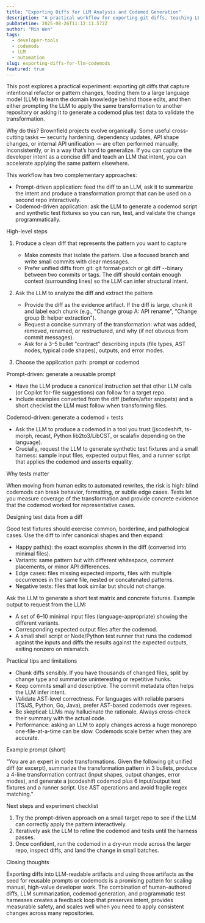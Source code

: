 ```yaml
---
title: "Exporting Diffs for LLM Analysis and Codemod Generation"
description: "A practical workflow for exporting git diffs, teaching LLMs the refactor patterns, and generating codemods with test data to apply across repositories."
pubDatetime: 2025-08-26T11:12:11.572Z
author: "Min Wen"
tags:
  - developer-tools
  - codemods
  - lLM
  - automation
slug: exporting-diffs-for-llm-codemods
featured: true
---
```


This post explores a practical experiment: exporting git diffs that capture intentional refactor or pattern changes, feeding them to a large language model (LLM) to learn the domain knowledge behind those edits, and then either prompting the LLM to apply the same transformation to another repository or asking it to generate a codemod plus test data to validate the transformation.

Why do this? Brownfield projects evolve organically. Some useful cross-cutting tasks — security hardening, dependency updates, API shape changes, or internal API unification — are often performed manually, inconsistently, or in a way that’s hard to generalize. If you can capture the developer intent as a concise diff and teach an LLM that intent, you can accelerate applying the same pattern elsewhere.

This workflow has two complementary approaches:

- Prompt-driven application: feed the diff to an LLM, ask it to summarize the intent and produce a transformation prompt that can be used on a second repo interactively.
- Codemod-driven application: ask the LLM to generate a codemod script and synthetic test fixtures so you can run, test, and validate the change programmatically.

High-level steps

1. Produce a clean diff that represents the pattern you want to capture
   - Make commits that isolate the pattern. Use a focused branch and write small commits with clear messages.
   - Prefer unified diffs from git: git format-patch or git diff --binary between two commits or tags. The diff should contain enough context (surrounding lines) so the LLM can infer structural intent.

2. Ask the LLM to analyze the diff and extract the pattern
   - Provide the diff as the evidence artifact. If the diff is large, chunk it and label each chunk (e.g., "Change group A: API rename", "Change group B: helper extraction").
   - Request a concise summary of the transformation: what was added, removed, renamed, or restructured, and why (if not obvious from commit messages).
   - Ask for a 3–5 bullet "contract" describing inputs (file types, AST nodes, typical code shapes), outputs, and error modes.

3. Choose the application path: prompt or codemod

Prompt-driven: generate a reusable prompt

- Have the LLM produce a canonical instruction set that other LLM calls (or Copilot for-file suggestions) can follow for a target repo.
- Include examples converted from the diff (before/after snippets) and a short checklist the LLM must follow when transforming files.

Codemod-driven: generate a codemod + tests

- Ask the LLM to produce a codemod in a tool you trust (jscodeshift, ts-morph, recast, Python lib2to3/LibCST, or scalafix depending on the language).
- Crucially, request the LLM to generate synthetic test fixtures and a small harness: sample input files, expected output files, and a runner script that applies the codemod and asserts equality.

Why tests matter

When moving from human edits to automated rewrites, the risk is high: blind codemods can break behavior, formatting, or subtle edge cases. Tests let you measure coverage of the transformation and provide concrete evidence that the codemod worked for representative cases.

Designing test data from a diff

Good test fixtures should exercise common, borderline, and pathological cases. Use the diff to infer canonical shapes and then expand:

- Happy path(s): the exact examples shown in the diff (converted into minimal files).
- Variants: same pattern but with different whitespace, comment placements, or minor API differences.
- Edge cases: files missing expected imports, files with multiple occurrences in the same file, nested or concatenated patterns.
- Negative tests: files that look similar but should not change.

Ask the LLM to generate a short test matrix and concrete fixtures. Example output to request from the LLM:

- A set of 6–10 minimal input files (language-appropriate) showing the different variants.
- Corresponding expected output files after the codemod.
- A small shell script or Node/Python test runner that runs the codemod against the inputs and diffs the results against the expected outputs, exiting nonzero on mismatch.

Practical tips and limitations

- Chunk diffs sensibly. If you have thousands of changed files, split by change type and summarize uninteresting or repetitive hunks.
- Keep commits small and descriptive. The commit metadata often helps the LLM infer intent.
- Validate AST-level correctness. For languages with reliable parsers (TS/JS, Python, Go, Java), prefer AST-based codemods over regexes.
- Be skeptical: LLMs may hallucinate the rationale. Always cross-check their summary with the actual code.
- Performance: asking an LLM to apply changes across a huge monorepo one-file-at-a-time can be slow. Codemods scale better when they are accurate.

Example prompt (short)

"You are an expert in code transformations. Given the following git unified diff (or excerpt), summarize the transformation pattern in 3 bullets, produce a 4-line transformation contract (input shapes, output changes, error modes), and generate a jscodeshift codemod plus 6 input/output test fixtures and a runner script. Use AST operations and avoid fragile regex matching."

Next steps and experiment checklist

1. Try the prompt-driven approach on a small target repo to see if the LLM can correctly apply the pattern interactively.
2. Iteratively ask the LLM to refine the codemod and tests until the harness passes.
3. Once confident, run the codemod in a dry-run mode across the larger repo, inspect diffs, and land the change in small batches.

Closing thoughts

Exporting diffs into LLM-readable artifacts and using those artifacts as the seed for reusable prompts or codemods is a promising pattern for scaling manual, high-value developer work. The combination of human-authored diffs, LLM summarization, codemod generation, and programmatic test harnesses creates a feedback loop that preserves intent, provides measurable safety, and scales well when you need to apply consistent changes across many repositories.
